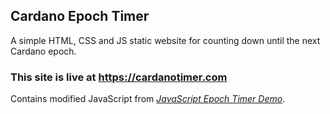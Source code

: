 ## Cardano Epoch Timer

A simple HTML, CSS and JS static website for counting down until the next Cardano epoch.

### This site is live at https://cardanotimer.com

Contains modified JavaScript from [_JavaScript Epoch Timer Demo_](https://forum.cardano.org/t/html-javascript-epoch-timer-demo/38453).

